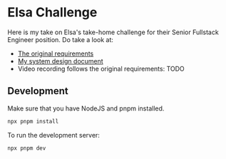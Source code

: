 # Elsa Challenge

Here is my take on Elsa's take-home challenge for their Senior Fullstack
Engineer position. Do take a look at:

- [The original requirements](docs/original_requirements.md)
- [My system design document](docs/system_design.md)
- Video recording follows the original requirements: TODO

## Development

Make sure that you have NodeJS and pnpm installed.

```sh
npx pnpm install
```

To run the development server:

```sh
npx pnpm dev
```
